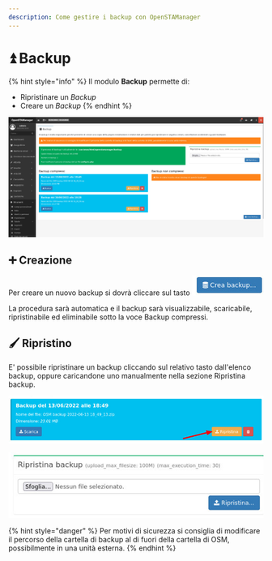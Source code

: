 ```yaml
---
description: Come gestire i backup con OpenSTAManager
---
```


# ⏫ Backup

{% hint style="info" %}
Il modulo **Backup** permette di:

* Ripristinare un _Backup_
* Creare un _Backup_
{% endhint %}

![](<../../../.gitbook/assets/image (295).png>)

## ➕ Creazione

Per creare un nuovo backup si dovrà cliccare sul tasto <img src="../../../.gitbook/assets/image (133).png" alt="" data-size="original">

La procedura sarà automatica e il backup sarà visualizzabile, scaricabile, ripristinabile ed eliminabile sotto la voce Backup compressi.



## 🖌️ Ripristino

E' possibile ripristinare un backup cliccando sul relativo tasto dall'elenco backup, oppure caricandone uno manualmente nella sezione Ripristina backup.

![](<../../../.gitbook/assets/image (476).png>)

![](<../../../.gitbook/assets/image (158).png>)

{% hint style="danger" %}
Per motivi di sicurezza si consiglia di modificare il percorso della cartella di backup al di fuori della cartella di OSM, possibilmente in una unità esterna.
{% endhint %}
